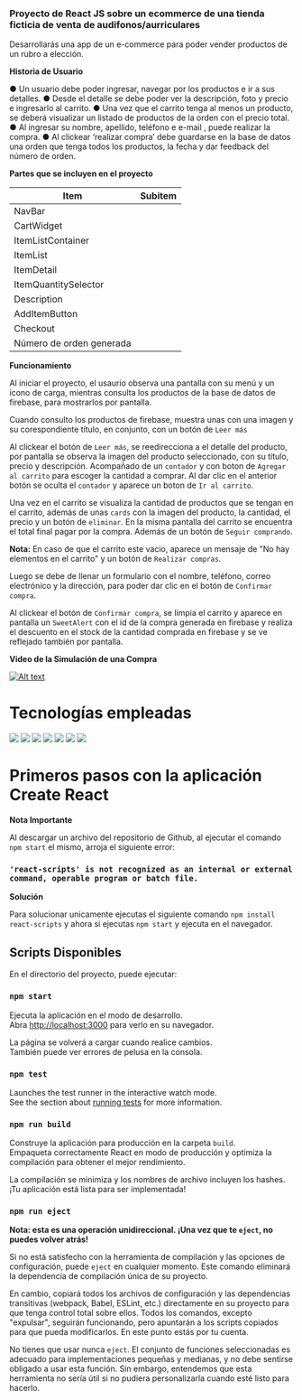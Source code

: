 ### Proyecto de React JS sobre un ecommerce de una tienda ficticia de venta de audifonos/aurriculares

Desarrollarás una app de un e-commerce para poder vender productos de un rubro
a elección.

**Historia de Usuario**

● Un usuario debe poder ingresar, navegar por los productos e ir a sus detalles.
● Desde el detalle se debe poder ver la descripción, foto y precio e ingresarlo al
carrito.
● Una vez que el carrito tenga al menos un producto, se deberá visualizar un
listado de productos de la orden con el precio total.
● Al ingresar su nombre, apellido, teléfono e e-mail , puede realizar la compra.
● Al clickear ‘realizar compra’ debe guardarse en la base de datos una orden que
tenga todos los productos, la fecha y dar feedback del número de orden.

**Partes que se incluyen en el proyecto**

Item  | Subitem
------------- | -------------
NavBar  | 
 CartWidget |
 ItemListContainer |
 ItemList |
 ItemDetail |
 | ItemQuantitySelector
 | Description
| AddItemButton
Checkout |
| Número de orden generada

**Funcionamiento**

Al iniciar el proyecto, el usaurio observa una pantalla con su menú y un icono de carga, mientras consulta los productos de la base de datos de firebase, para mostrarlos por pantalla.

Cuando consulto los productos de firebase, muestra unas  con una imagen y su corespondiente título, en conjunto, con un botón de `Leer más`

Al clickear el botón de `Leer más`, se reedirecciona a el detalle del producto, por pantalla se observa la imagen del producto seleccionado, con su título, precio y descripción. Acompañado de un `contador` y con boton de `Agregar al carrito` para escoger la cantidad a comprar. Al dar clic en el anterior botón se oculta el `contador` y aparece un  boton de `Ir al carrito`.

Una vez en el carrito se visualiza la cantidad de productos que se tengan en el carrito, además de unas `cards` con la imagen del producto, la cantidad, el precio y un botón de `eliminar`.
En la misma pantalla del carrito se encuentra el total final pagar por la compra. Además de un botón de `Seguir comprando`.

**Nota:** En caso de que el carrito este vacio, aparece un mensaje de "No hay elementos en el carrito" y un botón de `Realizar compras`.

Luego se debe de llenar un formulario con el nombre, teléfono, correo electrónico y la dirección, para poder dar clic en el botón de `Confirmar compra`.

Al clickear el botón de `Confirmar compra`, se limpia el carrito y aparece en pantalla un `SweetAlert` con el id de la compra generada en firebase y realiza el descuento en el stock de la cantidad comprada en firebase y se ve reflejado también por pantalla.

**Video de la Simulación de una Compra**

[![Alt text](https://es.seaicons.com/wp-content/uploads/2022/03/gif-icon1-1.png)](https://drive.google.com/file/d/1TyEWFxIBh2_F2F4yinIzx4NbXF1n-adj/view?usp=share_link) 


# Tecnologías empleadas

![](https://img.shields.io/badge/<HTML>-<COLOR>) ![](https://img.shields.io/badge/<CSS>-orange) ![](https://img.shields.io/badge/<JAVASCRIPT>-yellow) ![](https://img.shields.io/badge/<REACT>-9cf) ![](https://img.shields.io/badge/<BOOTSTRAP>-blueviolet) ![](https://img.shields.io/badge/<BOOTSTRAP_ICONS>-ff69b4) ![](https://img.shields.io/badge/<SWEETALERT>-red)

# Primeros pasos con la aplicación Create React

**Nota Importante**

Al descargar un archivo del repositorio de Github, al ejecutar el comando `npm start`
el mismo, arroja el siguiente error:

### `'react-scripts' is not recognized as an internal or external command, operable program or batch file.`

**Solución**

Para solucionar unicamente ejecutas el siguiente comando `npm install react-scripts` y ahora si ejecutas `npm start` y ejecuta en el navegador.

## Scripts Disponibles

En el directorio del proyecto, puede ejecutar:

### `npm start`

Ejecuta la aplicación en el modo de desarrollo.\
Abra [http://localhost:3000](http://localhost:3000) para verlo en su navegador.

La página se volverá a cargar cuando realice cambios.\
También puede ver errores de pelusa en la consola.

### `npm test`

Launches the test runner in the interactive watch mode.\
See the section about [running tests](https://facebook.github.io/create-react-app/docs/running-tests) for more information.

### `npm run build`


Construye la aplicación para producción en la carpeta `build`.\
Empaqueta correctamente React en modo de producción y optimiza la compilación para obtener el mejor rendimiento.

La compilación se minimiza y los nombres de archivo incluyen los hashes.\
¡Tu aplicación está lista para ser implementada!

### `npm run eject`

**Nota: esta es una operación unidireccional. ¡Una vez que te `eject`, no puedes volver atrás!**

Si no está satisfecho con la herramienta de compilación y las opciones de configuración, puede `eject` en cualquier momento. Este comando eliminará la dependencia de compilación única de su proyecto.

En cambio, copiará todos los archivos de configuración y las dependencias transitivas (webpack, Babel, ESLint, etc.) directamente en su proyecto para que tenga control total sobre ellos. Todos los comandos, excepto "expulsar", seguirán funcionando, pero apuntarán a los scripts copiados para que pueda modificarlos. En este punto estás por tu cuenta.

No tienes que usar nunca `eject`. El conjunto de funciones seleccionadas es adecuado para implementaciones pequeñas y medianas, y no debe sentirse obligado a usar esta función. Sin embargo, entendemos que esta herramienta no sería útil si no pudiera personalizarla cuando esté listo para hacerlo.